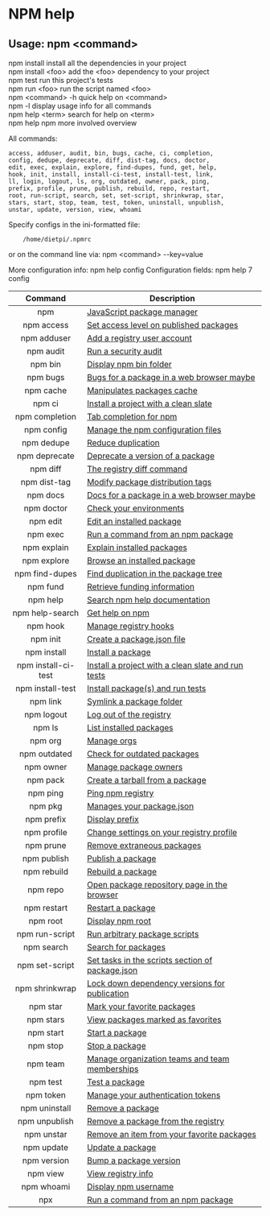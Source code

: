 # NPM help

## Usage: npm &lt;command&gt;

npm install        install all the dependencies in your project  
npm install &lt;foo&gt;  add the &lt;foo&gt; dependency to your project  
npm test           run this project's tests  
npm run &lt;foo&gt;      run the script named &lt;foo&gt;  
npm &lt;command&gt; -h   quick help on &lt;command&gt;  
npm -l             display usage info for all commands  
npm help &lt;term&gt;    search for help on &lt;term&gt;  
npm help npm       more involved overview  

All commands:

    access, adduser, audit, bin, bugs, cache, ci, completion,
    config, dedupe, deprecate, diff, dist-tag, docs, doctor,
    edit, exec, explain, explore, find-dupes, fund, get, help,
    hook, init, install, install-ci-test, install-test, link,
    ll, login, logout, ls, org, outdated, owner, pack, ping,
    prefix, profile, prune, publish, rebuild, repo, restart,
    root, run-script, search, set, set-script, shrinkwrap, star,
    stars, start, stop, team, test, token, uninstall, unpublish,
    unstar, update, version, view, whoami

Specify configs in the ini-formatted file:
```
    /home/dietpi/.npmrc  
```
or on the command line via: npm &lt;command&gt; --key=value

More configuration info: npm help config
Configuration fields: npm help 7 config

|Command|Description|
|:------------------------------------:|------------------------------------|
|npm|[JavaScript package manager](https://docs.npmjs.com/cli/v7/commands/npm)|  
|npm access|[Set access level on published packages](https://docs.npmjs.com/cli/v7/commands/npm-access)|
|npm adduser|[Add a registry user account](https://docs.npmjs.com/cli/v7/commands/npm-adduser)|
|npm audit|[Run a security audit](https://docs.npmjs.com/cli/v7/commands/npm-audit)|
|npm bin|[Display npm bin folder](https://docs.npmjs.com/cli/v7/commands/npm-bin)|
|npm bugs|[Bugs for a package in a web browser maybe](https://docs.npmjs.com/cli/v7/commands/npm-bugs)|
|npm cache|[Manipulates packages cache](https://docs.npmjs.com/cli/v7/commands/npm-cache)|
|npm ci|[Install a project with a clean slate](https://docs.npmjs.com/cli/v7/commands/npm-ci)|
|npm completion|[Tab completion for npm](https://docs.npmjs.com/cli/v7/commands/npm-completion)|
|npm config|[Manage the npm configuration files](https://docs.npmjs.com/cli/v7/commands/npm-config)|
|npm dedupe|[Reduce duplication](https://docs.npmjs.com/cli/v7/commands/npm-dedupe)|
|npm deprecate|[Deprecate a version of a package](https://docs.npmjs.com/cli/v7/commands/npm-deprecate)|
|npm diff|[The registry diff command](https://docs.npmjs.com/cli/v7/commands/npm-diff)|
|npm dist-tag|[Modify package distribution tags](https://docs.npmjs.com/cli/v7/commands/npm-dist-tag)|
|npm docs|[Docs for a package in a web browser maybe](https://docs.npmjs.com/cli/v7/commands/npm-docs)|
|npm doctor|[Check your environments](https://docs.npmjs.com/cli/v7/commands/npm-doctor)|
|npm edit|[Edit an installed package](https://docs.npmjs.com/cli/v7/commands/npm-edit)|
|npm exec|[Run a command from an npm package](https://docs.npmjs.com/cli/v7/commands/npm-exec)|
|npm explain|[Explain installed packages](https://docs.npmjs.com/cli/v7/commands/npm-explain)|
|npm explore|[Browse an installed package](https://docs.npmjs.com/cli/v7/commands/npm-explore)|
|npm find-dupes|[Find duplication in the package tree](https://docs.npmjs.com/cli/v7/commands/npm-find-dupes)|
|npm fund|[Retrieve funding information](https://docs.npmjs.com/cli/v7/commands/npm-fund)|
|npm help|[Search npm help documentation](https://docs.npmjs.com/cli/v7/commands/npm-help)|
|npm help-search|[Get help on npm](https://docs.npmjs.com/cli/v7/commands/npm-help-search)|
|npm hook|[Manage registry hooks](https://docs.npmjs.com/cli/v7/commands/npm-hook)|
|npm init|[Create a package.json file](https://docs.npmjs.com/cli/v7/commands/npm-init)|
|npm install|[Install a package](https://docs.npmjs.com/cli/v7/commands/npm-install)|
|npm install-ci-test|[Install a project with a clean slate and run tests](https://docs.npmjs.com/cli/v7/commands/npm-install-ci-test)|
|npm install-test|[Install package(s) and run tests](https://docs.npmjs.com/cli/v7/commands/npm-install-test)|
|npm link|[Symlink a package folder](https://docs.npmjs.com/cli/v7/commands/npm-link)|
|npm logout|[Log out of the registry](https://docs.npmjs.com/cli/v7/commands/npm-logout)|
|npm ls|[List installed packages](https://docs.npmjs.com/cli/v7/commands/npm-ls)|
|npm org|[Manage orgs](https://docs.npmjs.com/cli/v7/commands/npm-org)|
|npm outdated|[Check for outdated packages](https://docs.npmjs.com/cli/v7/commands/npm-outdated)|
|npm owner|[Manage package owners](https://docs.npmjs.com/cli/v7/commands/npm-owner)|
|npm pack|[Create a tarball from a package](https://docs.npmjs.com/cli/v7/commands/npm-pack)|
|npm ping|[Ping npm registry](https://docs.npmjs.com/cli/v7/commands/npm-ping)|
|npm pkg|[Manages your package.json](https://docs.npmjs.com/cli/v7/commands/npm-pkg)|
|npm prefix|[Display prefix](https://docs.npmjs.com/cli/v7/commands/npm-prefix)|
|npm profile|[Change settings on your registry profile](https://docs.npmjs.com/cli/v7/commands/npm-profile)|
|npm prune|[Remove extraneous packages](https://docs.npmjs.com/cli/v7/commands/npm-prune)|
|npm publish|[Publish a package](https://docs.npmjs.com/cli/v7/commands/npm-publish)|
|npm rebuild|[Rebuild a package](https://docs.npmjs.com/cli/v7/commands/npm-rebuild)|
|npm repo|[Open package repository page in the browser](https://docs.npmjs.com/cli/v7/commands/npm-repo)|
|npm restart|[Restart a package](https://docs.npmjs.com/cli/v7/commands/npm-restart)|
|npm root|[Display npm root](https://docs.npmjs.com/cli/v7/commands/npm-root)|
|npm run-script|[Run arbitrary package scripts](https://docs.npmjs.com/cli/v7/commands/npm-run-script)|
|npm search|[Search for packages](https://docs.npmjs.com/cli/v7/commands/npm-search)|
|npm set-script|[Set tasks in the scripts section of package.json](https://docs.npmjs.com/cli/v7/commands/npm-set-script)|
|npm shrinkwrap|[Lock down dependency versions for publication](https://docs.npmjs.com/cli/v7/commands/npm-shrinkwrap)|
|npm star|[Mark your favorite packages](https://docs.npmjs.com/cli/v7/commands/npm-star)|
|npm stars|[View packages marked as favorites](https://docs.npmjs.com/cli/v7/commands/npm-stars)|
|npm start|[Start a package](https://docs.npmjs.com/cli/v7/commands/npm-start)|
|npm stop|[Stop a package](https://docs.npmjs.com/cli/v7/commands/npm-stop)|
|npm team|[Manage organization teams and team memberships](https://docs.npmjs.com/cli/v7/commands/npm-team)|
|npm test|[Test a package](https://docs.npmjs.com/cli/v7/commands/npm-test)|
|npm token|[Manage your authentication tokens](https://docs.npmjs.com/cli/v7/commands/npm-token)|
|npm uninstall|[Remove a package](https://docs.npmjs.com/cli/v7/commands/npm-uninstall)|
|npm unpublish|[Remove a package from the registry](https://docs.npmjs.com/cli/v7/commands/npm-unpublish)|
|npm unstar|[Remove an item from your favorite packages](https://docs.npmjs.com/cli/v7/commands/npm-unstar)|
|npm update|[Update a package](https://docs.npmjs.com/cli/v7/commands/npm-update)|
|npm version|[Bump a package version](https://docs.npmjs.com/cli/v7/commands/npm-version)|
|npm view|[View registry info](https://docs.npmjs.com/cli/v7/commands/npm-view)|
|npm whoami|[Display npm username](https://docs.npmjs.com/cli/v7/commands/npm-whoami)|
|npx|[Run a command from an npm package](https://docs.npmjs.com/cli/v7/commands/npx)|
